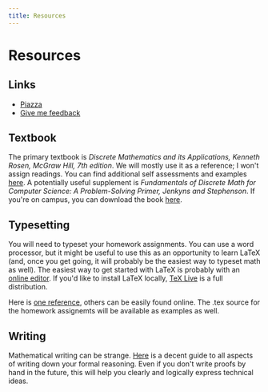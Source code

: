 ```yaml
---
title: Resources
---
```

# Resources

## Links
* [Piazza](piazza.com/ucsd/summer2021/cse20ss2)
* [Give me feedback](https://forms.gle/v3xfMm7jDESZGetz6)

## Textbook
The primary textbook is _Discrete Mathematics and its Applications, Kenneth
Rosen, McGraw Hill, 7th edition_. We will mostly use it as a reference; I won't
assign readings. You can find additional self assessments and examples
[here](https://highered.mheducation.com/sites/0073383090/student_view0/index.html).
A potentially useful supplement is _Fundamentals of Discrete Math for Computer
Science: A Problem-Solving Primer, Jenkyns and Stephenson_.
If you're on campus, you can download the book
[here](http://link.springer.com/book/10.1007%2F978-1-4471-4069-6).

## Typesetting
You will need to typeset your homework assignments. You can use a word
processor, but it might be useful to use this as an opportunity to learn LaTeX
(and, once you get going, it will probably be the easiest way to typeset math as
well).
The easiest way to get started with LaTeX is probably with an [online editor](https://www.overleaf.com/).
If you'd like to install LaTeX locally, [TeX Live](https://www.tug.org/texlive/)
is a full distribution.

Here is [one reference](https://en.wikibooks.org/wiki/LaTeX), others can be easily
found online. The .tex source for the homework assignemts will be available as
examples as well.

## Writing
Mathematical writing can be strange.
[Here](https://web.cs.ucdavis.edu/~amenta/w10/writingman.pdf) is a decent guide
to all aspects of writing down your formal reasoning. Even if you don't write
proofs by hand in the future, this will help you clearly and logically express technical ideas. 
